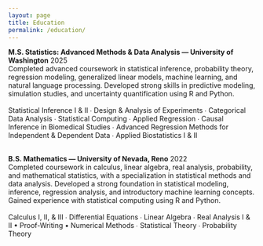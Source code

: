 ```yaml
---
layout: page
title: Education
permalink: /education/
---
```

**M.S. Statistics: Advanced Methods & Data Analysis — University of Washington** 2025<br>Completed advanced coursework in statistical inference, probability theory, regression modeling, generalized linear models, machine learning, and natural language processing. Developed strong skills in predictive modeling, simulation studies, and uncertainty quantification using R and Python.<br><br>
Statistical Inference I & II ∙ Design & Analysis of Experiments ∙ Categorical Data Analysis ∙ Statistical Computing ∙ Applied Regression ∙ Causal Inference in Biomedical Studies ∙ Advanced Regression Methods for Independent & Dependent Data ∙ Applied Biostatistics I & II
<br><br>

**B.S. Mathematics — University of Nevada, Reno** 2022<br>Completed coursework in calculus, linear algebra, real analysis, probability, and mathematical statistics, with a specialization in statistical methods and data analysis. Developed a strong foundation in statistical modeling, inference, regression analysis, and introductory machine learning concepts. Gained experience with statistical computing using R and Python.<br><br>
Calculus I, II, & III ∙ Differential Equations ∙ Linear Algebra ∙ Real Analysis I & II • Proof-Writing • Numerical Methods ∙ Statistical Theory ∙ Probability Theory 


